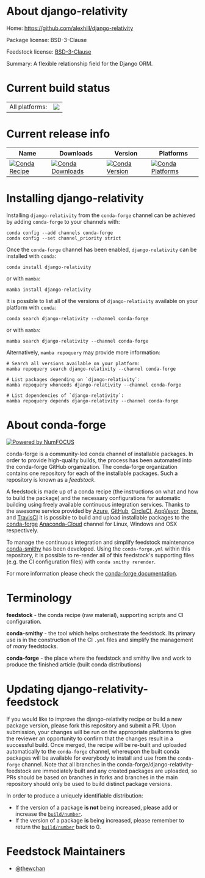 About django-relativity
=======================

Home: https://github.com/alexhill/django-relativity

Package license: BSD-3-Clause

Feedstock license: [BSD-3-Clause](https://github.com/conda-forge/django-relativity-feedstock/blob/main/LICENSE.txt)

Summary: A flexible relationship field for the Django ORM.

Current build status
====================


<table><tr><td>All platforms:</td>
    <td>
      <a href="https://dev.azure.com/conda-forge/feedstock-builds/_build/latest?definitionId=18296&branchName=main">
        <img src="https://dev.azure.com/conda-forge/feedstock-builds/_apis/build/status/django-relativity-feedstock?branchName=main">
      </a>
    </td>
  </tr>
</table>

Current release info
====================

| Name | Downloads | Version | Platforms |
| --- | --- | --- | --- |
| [![Conda Recipe](https://img.shields.io/badge/recipe-django--relativity-green.svg)](https://anaconda.org/conda-forge/django-relativity) | [![Conda Downloads](https://img.shields.io/conda/dn/conda-forge/django-relativity.svg)](https://anaconda.org/conda-forge/django-relativity) | [![Conda Version](https://img.shields.io/conda/vn/conda-forge/django-relativity.svg)](https://anaconda.org/conda-forge/django-relativity) | [![Conda Platforms](https://img.shields.io/conda/pn/conda-forge/django-relativity.svg)](https://anaconda.org/conda-forge/django-relativity) |

Installing django-relativity
============================

Installing `django-relativity` from the `conda-forge` channel can be achieved by adding `conda-forge` to your channels with:

```
conda config --add channels conda-forge
conda config --set channel_priority strict
```

Once the `conda-forge` channel has been enabled, `django-relativity` can be installed with `conda`:

```
conda install django-relativity
```

or with `mamba`:

```
mamba install django-relativity
```

It is possible to list all of the versions of `django-relativity` available on your platform with `conda`:

```
conda search django-relativity --channel conda-forge
```

or with `mamba`:

```
mamba search django-relativity --channel conda-forge
```

Alternatively, `mamba repoquery` may provide more information:

```
# Search all versions available on your platform:
mamba repoquery search django-relativity --channel conda-forge

# List packages depending on `django-relativity`:
mamba repoquery whoneeds django-relativity --channel conda-forge

# List dependencies of `django-relativity`:
mamba repoquery depends django-relativity --channel conda-forge
```


About conda-forge
=================

[![Powered by
NumFOCUS](https://img.shields.io/badge/powered%20by-NumFOCUS-orange.svg?style=flat&colorA=E1523D&colorB=007D8A)](https://numfocus.org)

conda-forge is a community-led conda channel of installable packages.
In order to provide high-quality builds, the process has been automated into the
conda-forge GitHub organization. The conda-forge organization contains one repository
for each of the installable packages. Such a repository is known as a *feedstock*.

A feedstock is made up of a conda recipe (the instructions on what and how to build
the package) and the necessary configurations for automatic building using freely
available continuous integration services. Thanks to the awesome service provided by
[Azure](https://azure.microsoft.com/en-us/services/devops/), [GitHub](https://github.com/),
[CircleCI](https://circleci.com/), [AppVeyor](https://www.appveyor.com/),
[Drone](https://cloud.drone.io/welcome), and [TravisCI](https://travis-ci.com/)
it is possible to build and upload installable packages to the
[conda-forge](https://anaconda.org/conda-forge) [Anaconda-Cloud](https://anaconda.org/)
channel for Linux, Windows and OSX respectively.

To manage the continuous integration and simplify feedstock maintenance
[conda-smithy](https://github.com/conda-forge/conda-smithy) has been developed.
Using the ``conda-forge.yml`` within this repository, it is possible to re-render all of
this feedstock's supporting files (e.g. the CI configuration files) with ``conda smithy rerender``.

For more information please check the [conda-forge documentation](https://conda-forge.org/docs/).

Terminology
===========

**feedstock** - the conda recipe (raw material), supporting scripts and CI configuration.

**conda-smithy** - the tool which helps orchestrate the feedstock.
                   Its primary use is in the construction of the CI ``.yml`` files
                   and simplify the management of *many* feedstocks.

**conda-forge** - the place where the feedstock and smithy live and work to
                  produce the finished article (built conda distributions)


Updating django-relativity-feedstock
====================================

If you would like to improve the django-relativity recipe or build a new
package version, please fork this repository and submit a PR. Upon submission,
your changes will be run on the appropriate platforms to give the reviewer an
opportunity to confirm that the changes result in a successful build. Once
merged, the recipe will be re-built and uploaded automatically to the
`conda-forge` channel, whereupon the built conda packages will be available for
everybody to install and use from the `conda-forge` channel.
Note that all branches in the conda-forge/django-relativity-feedstock are
immediately built and any created packages are uploaded, so PRs should be based
on branches in forks and branches in the main repository should only be used to
build distinct package versions.

In order to produce a uniquely identifiable distribution:
 * If the version of a package **is not** being increased, please add or increase
   the [``build/number``](https://docs.conda.io/projects/conda-build/en/latest/resources/define-metadata.html#build-number-and-string).
 * If the version of a package **is** being increased, please remember to return
   the [``build/number``](https://docs.conda.io/projects/conda-build/en/latest/resources/define-metadata.html#build-number-and-string)
   back to 0.

Feedstock Maintainers
=====================

* [@thewchan](https://github.com/thewchan/)

